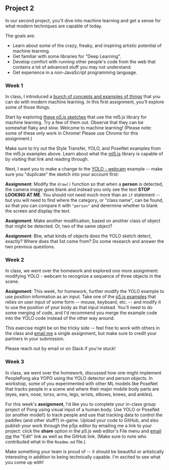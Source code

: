 ## Project 2

In our second project, you'll dive into machine learning and get a sense for what modern techniques are capable of today.

The goals are:
- Learn about some of the crazy, freaky, and inspiring artistic potential of machine learning.
- Get familiar with some libraries for "Deep Learning".
- Develop comfort with running other people's code from the web that contains a lot of advanced stuff you may not understand.
- Get experience in a non-JavaScript programming language.

### Week 1

In class, I introduced a [bunch of concepts and examples of things](machine-learning.pdf) that you can do with modern machine learning. In this first assignment, you'll explore some of those things.

Start by exploring [these p5.js sketches](https://editor.p5js.org/ml5/sketches) that use the ml5.js library for machine learning. Try a few of them out. Observe that they can be somewhat flaky and slow. Welcome to machine learning! (Please note: some of these only work in Chrome! Please use Chrome for this assignment.)

Make sure to try out the Style Transfer, YOLO, and PoseNet examples from the ml5.js examples above. Learn about what the [ml5.js](https://ml5js.org) library is capable of by visiting that link and reading through.

Next, I want you to make a change to the [YOLO - webcam](https://editor.p5js.org/ml5/sketches/IE_P4q2m0LV) example -- make sure you "duplicate" the sketch into your account first:

**Assignment**: Modify the `draw()` function so that when a **person** is detected, the camera image goes blank and instead you only see the text **STOP LOOKING AT ME**. You should not need much more than an `if` statement -- but you will need to find where the category, or "class name", can be found, so that you can compare it with `"person"` and derermine whether to blank the screen and display the text.

**Assignment**: Make another modification, based on another class of object that might be detected. Or, two of the same object? 

**Assignment**: Btw, what kinds of objects does the YOLO sketch detect, exactly? Where does that list come from? Do some research and answer the two previous questions.

### Week 2

In class, we went over the homework and explored one more assignment: modifying YOLO - webcam to recognize a sequence of three objects in the scene.

**Assignment**: This week, for homework, further modify the YOLO example to use position information as an input. Take one of the [p5.js examples](https://p5js.org/examples/) that relies on user input of some form -- mouse, keyboard, etc. -- and modify it to use the position of your body as that input instead. You'll need to do some merging of code, and I'd recommend you merge the example code into the YOLO code instead of the other way around.

This exercise might be on the tricky side -- feel free to work with others in the class and [email me](mailto:zamfi@cca.edu) a single assignment, but make sure to credit your partners in your submission.

Please reach out by email or on Slack if you're stuck!

### Week 3

In class, we went over the homework, discussed how one might implement PeoplePong aka YOPO using the YOLO detector and person objects. In workshop, some of you experimented with other ML models like PoseNet that tracks people in a scene and where their major mobile body parts are (eyes, ears, nose, torso, arms, legs, wrists, elbows, knees, and ankles).

For this week's **assignment**, I'd like you to complete your in-class group project of Pong using visual input of a human body. Use YOLO or PoseNet (or another model!) to track people and use that tracking data to control the paddles (and other stuff?) in-game. Upload your code to GitHub, and also publish your work through the p5js editor by emailing me a link to your project: click the **share** option in the p5.js web editor's File menu and [email me](mailto:zamfi@cca.edu) the "Edit" link as well as the GitHub link. (Make sure to note who contributed what in the `Readme.md` file.)

Make something your team is proud of -- it should be beautiful or artistically interesting in addition to being technically capable. I'm excited to see what you come up with!